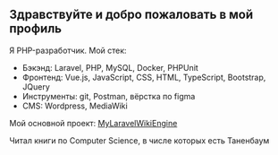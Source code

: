## Здравствуйте и добро пожаловать в мой профиль

Я PHP-разработчик. Мой стек:
* Бэкэнд: Laravel, PHP, MySQL, Docker, PHPUnit
* Фронтенд: Vue.js, JavaScript, CSS, HTML, TypeScript, Bootstrap, JQuery
* Инструменты: git, Postman, вёрстка по figma
* CMS: Wordpress, MediaWiki

Мой основной проект: [MyLaravelWikiEngine](https://github.com/Antarktidov/MyLaravelWikiEngine)

Читал книги по Computer Science, в числе которых есть Таненбаум
